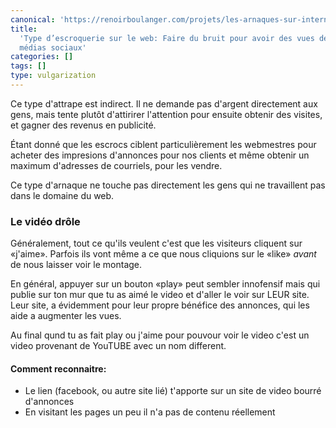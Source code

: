 ```yaml
---
canonical: 'https://renoirboulanger.com/projets/les-arnaques-sur-internet/type-descroquerie-sur-le-web-faire-du-bruit-pour-avoir-des-vues-de-page-de-medias-sociaux/'
title:
  'Type d’escroquerie sur le web: Faire du bruit pour avoir des vues de page de
  médias sociaux'
categories: []
tags: []
type: vulgarization
---
```


Ce type d'attrape est indirect. Il ne demande pas d'argent directement aux gens,
mais tente plutôt d'attirirer l'attention pour ensuite obtenir des visites, et
gagner des revenus en publicité.

Étant donné que les escrocs ciblent particulièrement les webmestres pour acheter
des impresions d'annonces pour nos clients et même obtenir un maximum d'adresses
de courriels, pour les vendre.

Ce type d'arnaque ne touche pas directement les gens qui ne travaillent pas dans
le domaine du web.

### Le vidéo drôle

Généralement, tout ce qu'ils veulent c'est que les visiteurs cliquent sur
«j'aime». Parfois ils vont même a ce que nous cliquions sur le «like» _avant_ de
nous laisser voir le montage.

En général, appuyer sur un bouton «play» peut sembler innofensif mais qui publie
sur ton mur que tu as aimé le video et d'aller le voir sur LEUR site. Leur site,
a évidemment pour leur propre bénéfice des annonces, qui les aide a augmenter
les vues.

Au final qund tu as fait play ou j'aime pour pouvour voir le video c'est un
video provenant de YouTUBE avec un nom different.

#### Comment reconnaitre:

- Le lien (facebook, ou autre site lié) t'apporte sur un site de video bourré
  d'annonces
- En visitant les pages un peu il n'a pas de contenu réellement
